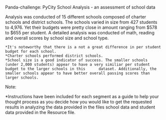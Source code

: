 Panda-challenge:
PyCity School Analysis - an assessment of school data 

Analysis was conducted of 15 different schools composed of charter schools and district schools. The schools varied in size from 427 students to 4,976. Yet their budgets were pretty close in amount ranging from $578 to $655 per student. A detailed analysis was conducted of math, reading and overall scores by school size and school type. 

    *It's noteworthy that there is a not a great difference in per student budget for each school.
    *Charter schools performed district schools.
    *School size is a good indicator of success. The smaller schools (under 2,000 students) appear to have a very similiar per student budget to the larger schools in this      dataset. Additionally, the smaller schools appear to have better overall passing scores than larger schools. 
  
Note:

*Instructions have been included for each segment as a guide to help your thought process as you decide how you would like to get the requested results in analyzing the data provided in the files school data and student data provided in the Resource file.
